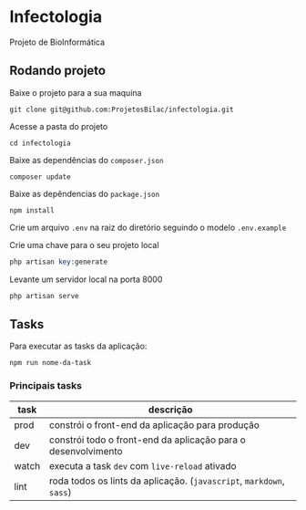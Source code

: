 # Infectologia

Projeto de BioInformática

## Rodando projeto

Baixe o projeto para a sua maquina

```git
git clone git@github.com:ProjetosBilac/infectologia.git
```

Acesse a pasta do projeto

```console
cd infectologia
```

Baixe as dependências do ```composer.json```

```composer
composer update
```

Baixe as depêndencias do ```package.json```

```npm
npm install
```

Crie um arquivo ```.env``` na raiz do diretório seguindo o modelo ```.env.example```

Crie uma chave para o seu projeto local

```php
php artisan key:generate
```

Levante um servidor local na porta 8000

```php
php artisan serve
```

## Tasks

Para executar as tasks da aplicação:

```npm
npm run nome-da-task
```

### Principais tasks

| task  	| descrição                                                            	|
|-------	|----------------------------------------------------------------------	|
| prod  	| constrói o front-end da aplicação para produção                     	|
| dev   	| constrói todo o front-end da aplicação para o desenvolvimento       	|
| watch 	| executa a task `dev` com `live-reload` ativado                       	|
| lint  	| roda todos os lints da aplicação. (`javascript`, `markdown`, `sass`) 	|
